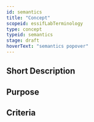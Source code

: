 ```yaml
---
id: semantics
title: "Concept"
scopeid: essifLabTerminology
type: concept
typeid: semantics
stage: draft
hoverText: "semantics popover"
---
```


## Short Description
<!--REQUIRED--in 1-3 sentences that describe the semantics to a layperson with reasonable accuracy.-->

## Purpose
<!--Describe why the semantics is needed. What purposes does it serve? What can you do with it that you cannot do (as well) without it? What objectives does it help realize? Why is this semanticsevant within its scope of definition?-->

## Criteria
<!--REQUIRED--How is this semantics different from related ideas? What are essential characteristics that must be true? This is where you specify the [intensional definition](https://en.wikipedia.org/wiki/Extensional_and_intensional_definitions) of the semantics, i.e. the necessary and sufficient conditions for when the term should be used. This makes that the semanticsomes crystal clear. In the case of nouns, this is equivalent to specifying the properties that an object needs to have in order to be counted as a referent of the term.-->
